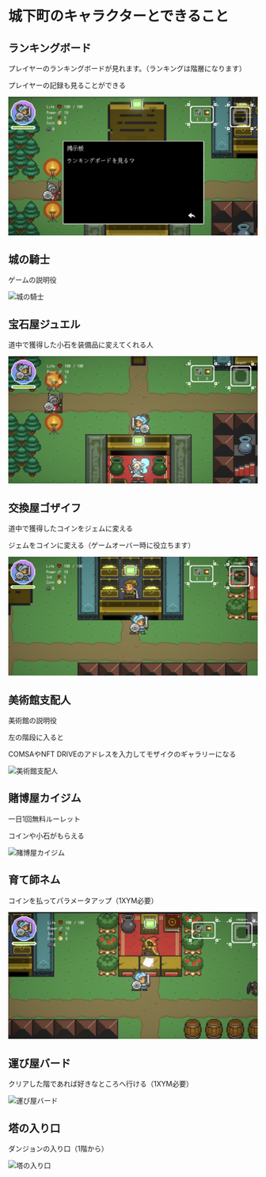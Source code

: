 # 城下町のキャラクターとできること

## ランキングボード

プレイヤーのランキングボードが見れます。（ランキングは階層になります）

プレイヤーの記録も見ることができる

![ランキングボード](../imgs/how_to/lanking.png)

## 城の騎士

ゲームの説明役

![城の騎士](../imgs/how_to/knight.png)

## 宝石屋ジュエル

道中で獲得した小石を装備品に変えてくれる人

![宝石屋ジュエル](../imgs/how_to/jewel.png)

## 交換屋ゴザイフ

道中で獲得したコインをジェムに変える

ジェムをコインに変える（ゲームオーバー時に役立ちます）

![交換屋ゴザイフ](../imgs/how_to/gozaif.png)

## 美術館支配人

美術館の説明役

左の階段に入ると

COMSAやNFT DRIVEのアドレスを入力してモザイクのギャラリーになる

![美術館支配人](../imgs/how_to/museum.png)

## 賭博屋カイジム

一日1回無料ルーレット

コインや小石がもらえる

![賭博屋カイジム](../imgs/how_to/kaiji.png)

## 育て師ネム

コインを払ってパラメータアップ（1XYM必要）

![育て師ネム](../imgs/how_to/nem.png)

## 運び屋バード

クリアした階であれば好きなところへ行ける（1XYM必要）

![運び屋バード](../imgs/how_to/bird.png)

## 塔の入り口

ダンジョンの入り口（1階から）

![塔の入り口](../imgs/how_to/entrance.png)